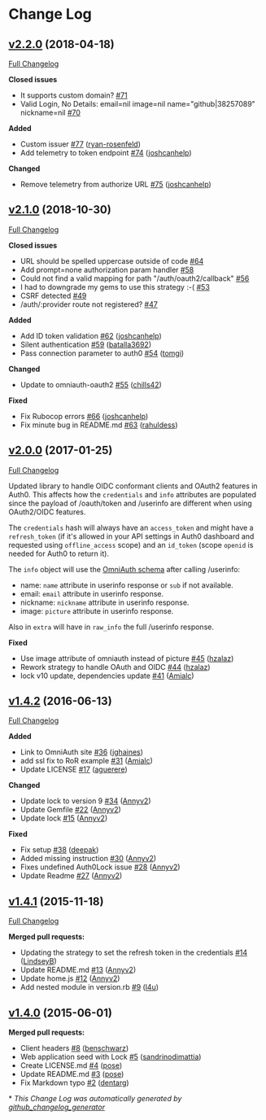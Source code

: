 # Change Log

## [v2.2.0](https://github.com/auth0/omniauth-auth0/tree/v2.2.0) (2018-04-18)
[Full Changelog](https://github.com/auth0/omniauth-auth0/compare/v2.1.0...v2.2.0)

**Closed issues**
- It supports custom domain? [\#71](https://github.com/auth0/omniauth-auth0/issues/71)
- Valid Login, No Details: email=nil image=nil name="github|38257089" nickname=nil [\#70](https://github.com/auth0/omniauth-auth0/issues/70)

**Added**
- Custom issuer [\#77](https://github.com/auth0/omniauth-auth0/pull/77) ([ryan-rosenfeld](https://github.com/ryan-rosenfeld))
- Add telemetry to token endpoint [\#74](https://github.com/auth0/omniauth-auth0/pull/74) ([joshcanhelp](https://github.com/joshcanhelp))

**Changed**
- Remove telemetry from authorize URL [\#75](https://github.com/auth0/omniauth-auth0/pull/75) ([joshcanhelp](https://github.com/joshcanhelp))

## [v2.1.0](https://github.com/auth0/omniauth-auth0/tree/v2.1.0) (2018-10-30)
[Full Changelog](https://github.com/auth0/omniauth-auth0/compare/v2.0.0...v2.1.0)

**Closed issues**
- URL should be spelled uppercase outside of code [\#64](https://github.com/auth0/omniauth-auth0/issues/64)
- Add prompt=none authorization param handler [\#58](https://github.com/auth0/omniauth-auth0/issues/58)
- Could not find a valid mapping for path "/auth/oauth2/callback" [\#56](https://github.com/auth0/omniauth-auth0/issues/56)
- I had to downgrade my gems to use this strategy :-( [\#53](https://github.com/auth0/omniauth-auth0/issues/53)
- CSRF detected [\#49](https://github.com/auth0/omniauth-auth0/issues/49)
- /auth/:provider route not registered? [\#47](https://github.com/auth0/omniauth-auth0/issues/47)

**Added**
- Add ID token validation [\#62](https://github.com/auth0/omniauth-auth0/pull/62) ([joshcanhelp](https://github.com/joshcanhelp))
- Silent authentication [\#59](https://github.com/auth0/omniauth-auth0/pull/59) ([batalla3692](https://github.com/batalla3692))
- Pass connection parameter to auth0 [\#54](https://github.com/auth0/omniauth-auth0/pull/54) ([tomgi](https://github.com/tomgi))

**Changed**
- Update to omniauth-oauth2 [\#55](https://github.com/auth0/omniauth-auth0/pull/55) ([chills42](https://github.com/chills42))

**Fixed**
- Fix Rubocop errors [\#66](https://github.com/auth0/omniauth-auth0/pull/66) ([joshcanhelp](https://github.com/joshcanhelp))
- Fix minute bug in README.md [\#63](https://github.com/auth0/omniauth-auth0/pull/63) ([rahuldess](https://github.com/rahuldess))

## [v2.0.0](https://github.com/auth0/omniauth-auth0/tree/v2.0.0) (2017-01-25)
[Full Changelog](https://github.com/auth0/omniauth-auth0/compare/v1.4.1...v2.0.0)

Updated library to handle OIDC conformant clients and OAuth2 features in Auth0.
This affects how the `credentials` and `info` attributes are populated since the payload of /oauth/token and /userinfo are different when using OAuth2/OIDC features.

The `credentials` hash will always have an `access_token` and might have a `refresh_token` (if it's allowed in your API settings in Auth0 dashboard and requested using `offline_access` scope) and an `id_token` (scope `openid` is needed for Auth0 to return it).

The `info` object will use the [OmniAuth schema](https://github.com/omniauth/omniauth/wiki/Auth-Hash-Schema#schema-10-and-later) after calling /userinfo:

- name: `name` attribute in userinfo response or `sub` if not available.
- email: `email` attribute in userinfo response.
- nickname: `nickname` attribute in userinfo response.
- image: `picture` attribute in userinfo response.

Also in `extra` will have in `raw_info` the full /userinfo response.

**Fixed**
- Use image attribute of omniauth instead of picture [\#45](https://github.com/auth0/omniauth-auth0/pull/45) ([hzalaz](https://github.com/hzalaz))
- Rework strategy to handle OAuth and OIDC  [\#44](https://github.com/auth0/omniauth-auth0/pull/44) ([hzalaz](https://github.com/hzalaz))
- lock v10 update, dependencies update [\#41](https://github.com/auth0/omniauth-auth0/pull/41) ([Amialc](https://github.com/Amialc))

## [v1.4.2](https://github.com/auth0/omniauth-auth0/tree/v1.4.2) (2016-06-13)
[Full Changelog](https://github.com/auth0/omniauth-auth0/compare/v1.4.1...v1.4.2)

**Added**
- Link to OmniAuth site [\#36](https://github.com/auth0/omniauth-auth0/pull/36) ([jghaines](https://github.com/jghaines))
- add ssl fix to RoR example [\#31](https://github.com/auth0/omniauth-auth0/pull/31) ([Amialc](https://github.com/Amialc))
- Update LICENSE [\#17](https://github.com/auth0/omniauth-auth0/pull/17) ([aguerere](https://github.com/aguerere))

**Changed**
- Update lock to version 9 [\#34](https://github.com/auth0/omniauth-auth0/pull/34) ([Annyv2](https://github.com/Annyv2))
- Update Gemfile [\#22](https://github.com/auth0/omniauth-auth0/pull/22) ([Annyv2](https://github.com/Annyv2))
- Update lock [\#15](https://github.com/auth0/omniauth-auth0/pull/15) ([Annyv2](https://github.com/Annyv2))

**Fixed**
- Fix setup [\#38](https://github.com/auth0/omniauth-auth0/pull/38) ([deepak](https://github.com/deepak))
- Added missing instruction [\#30](https://github.com/auth0/omniauth-auth0/pull/30) ([Annyv2](https://github.com/Annyv2))
- Fixes undefined Auth0Lock issue [\#28](https://github.com/auth0/omniauth-auth0/pull/28) ([Annyv2](https://github.com/Annyv2))
- Update Readme [\#27](https://github.com/auth0/omniauth-auth0/pull/27) ([Annyv2](https://github.com/Annyv2))


## [v1.4.1](https://github.com/auth0/omniauth-auth0/tree/v1.4.1) (2015-11-18)
[Full Changelog](https://github.com/auth0/omniauth-auth0/compare/v1.4.0...v1.4.1)

**Merged pull requests:**

- Updating the strategy to set the refresh token in the credentials [\#14](https://github.com/auth0/omniauth-auth0/pull/14) ([LindseyB](https://github.com/LindseyB))
- Update README.md [\#13](https://github.com/auth0/omniauth-auth0/pull/13) ([Annyv2](https://github.com/Annyv2))
- Update home.js [\#12](https://github.com/auth0/omniauth-auth0/pull/12) ([Annyv2](https://github.com/Annyv2))
- Add nested module in version.rb [\#9](https://github.com/auth0/omniauth-auth0/pull/9) ([l4u](https://github.com/l4u))

## [v1.4.0](https://github.com/auth0/omniauth-auth0/tree/v1.4.0) (2015-06-01)
**Merged pull requests:**

- Client headers [\#8](https://github.com/auth0/omniauth-auth0/pull/8) ([benschwarz](https://github.com/benschwarz))
- Web application seed with Lock [\#5](https://github.com/auth0/omniauth-auth0/pull/5) ([sandrinodimattia](https://github.com/sandrinodimattia))
- Create LICENSE.md [\#4](https://github.com/auth0/omniauth-auth0/pull/4) ([pose](https://github.com/pose))
- Update README.md [\#3](https://github.com/auth0/omniauth-auth0/pull/3) ([pose](https://github.com/pose))
- Fix Markdown typo [\#2](https://github.com/auth0/omniauth-auth0/pull/2) ([dentarg](https://github.com/dentarg))



\* *This Change Log was automatically generated by [github_changelog_generator](https://github.com/skywinder/Github-Changelog-Generator)*

